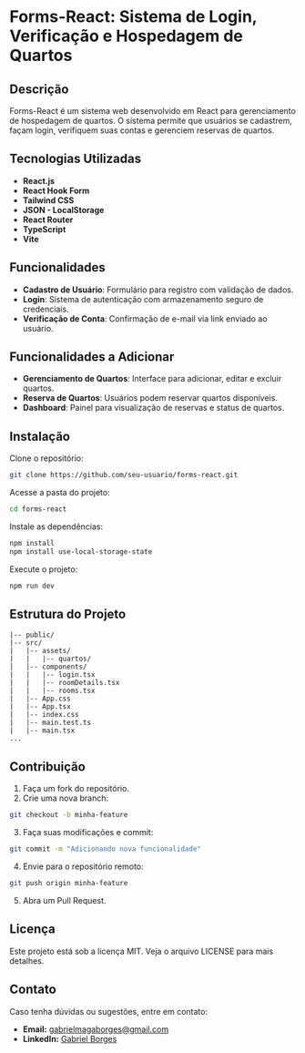 # Forms-React: Sistema de Login, Verificação e Hospedagem de Quartos

## Descrição

Forms-React é um sistema web desenvolvido em React para gerenciamento de hospedagem de quartos. O sistema permite que usuários se cadastrem, façam login, verifiquem suas contas e gerenciem reservas de quartos.

## Tecnologias Utilizadas

- **React.js**
- **React Hook Form**
- **Tailwind CSS**
- **JSON - LocalStorage**
- **React Router**
- **TypeScript**
- **Vite**

## Funcionalidades

- **Cadastro de Usuário**: Formulário para registro com validação de dados.
- **Login**: Sistema de autenticação com armazenamento seguro de credenciais.
- **Verificação de Conta**: Confirmação de e-mail via link enviado ao usuário.

## Funcionalidades a Adicionar

- **Gerenciamento de Quartos**: Interface para adicionar, editar e excluir quartos.
- **Reserva de Quartos**: Usuários podem reservar quartos disponíveis.
- **Dashboard**: Painel para visualização de reservas e status de quartos.

## Instalação

Clone o repositório:

```bash
git clone https://github.com/seu-usuario/forms-react.git
```

Acesse a pasta do projeto:

```bash
cd forms-react
```

Instale as dependências:

```bash
npm install
npm install use-local-storage-state
```

Execute o projeto:

```bash
npm run dev
```

## Estrutura do Projeto

```
|-- public/
|-- src/
|   |-- assets/
|   |   |-- quartos/
|   |-- components/
|   |   |-- login.tsx
|   |   |-- roomDetails.tsx
|   |   |-- rooms.tsx
|   |-- App.css
|   |-- App.tsx
|   |-- index.css
|   |-- main.test.ts
|   |-- main.tsx
...
```

## Contribuição

1. Faça um fork do repositório.
2. Crie uma nova branch:

```bash
git checkout -b minha-feature
```

3. Faça suas modificações e commit:

```bash
git commit -m "Adicionando nova funcionalidade"
```

4. Envie para o repositório remoto:

```bash
git push origin minha-feature
```

5. Abra um Pull Request.

## Licença

Este projeto está sob a licença MIT. Veja o arquivo LICENSE para mais detalhes.

## Contato

Caso tenha dúvidas ou sugestões, entre em contato:

- **Email:** gabrielmagaborges@gmail.com
- **LinkedIn:** [Gabriel Borges](https://www.linkedin.com/in/gabriel-borges-ab85b1337)

